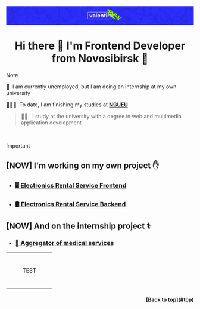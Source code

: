 <img src="./images/logo.png" alt="vlnt-trsv" align="center"/>

<h1 align="center">Hi there 👋 I'm Frontend Developer from Novosibirsk 🌇</h1>

> [!NOTE]
> 💼 &nbsp;I am currently unemployed, but I am doing an internship at my own university <br>
>
> 👨🏻‍🎓 &nbsp;To date, I am finishing my studies at **[NGUEU](https://nsuem.ru/index.php)**
> > 👨‍💻 &nbsp; I study at the university with a degree in web and multimedia application development

<br>

> [!IMPORTANT]
> <h2 align="left">[NOW] I'm working on my own project ✋</h2>
>
> - ### [🖥️ Electronics Rental Service Frontend ](https://github.com/vlnt-trsv/electronics-rental-service)
> 
> - ### [🛢️ Electronics Rental Service Backend](https://github.com/vlnt-trsv/electronics-rental-service-backend)
> 
> <h2 align="left">[NOW] And on the internship project ⚕️</h2>
> 
> - ### [🏥 Aggregator of medical services](https://github.com/sg12/plasticFront)



<table width='100%'>
  <tr>
    <td align="center" width="110" height="90">
        TEST
    </td>
  </tr> 
</table>

<h4 align="right">[Back to top](#top)</h4>
<br>
